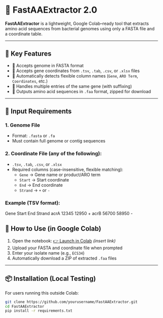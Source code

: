 # 🧬 FastAAExtractor 2.0

**FastAAExtractor** is a lightweight, Google Colab–ready tool that extracts amino acid sequences from bacterial genomes using only a FASTA file and a coordinate table.

---

## 🧪 Key Features

- 🧬 Accepts genome in FASTA format
- 📄 Accepts gene coordinates from `.tsv`, `.tab`, `.csv`, or `.xlsx` files
- 🧠 Automatically detects flexible column names (`Gene`, `ARO Term`, `Coordinates`, etc.)
- 🔁 Handles multiple entries of the same gene (with suffixing)
- 💾 Outputs amino acid sequences in `.faa` format, zipped for download

---

## 📂 Input Requirements

### 1. Genome File
- Format: `.fasta` or `.fa`
- Must contain full genome or contig sequences

### 2. Coordinate File (any of the following):
- `.tsv`, `.tab`, `.csv`, or `.xlsx`
- Required columns (case-insensitive, flexible matching):
  - `Gene` → Gene name or product/ARO term
  - `Start` → Start coordinate
  - `End` → End coordinate
  - `Strand` → `+` or `-`

### Example (TSV format):

Gene Start End Strand
acrA 12345 12950 +
acrB 56700 58950 -

## 🚀 How to Use (in Google Colab)

1. Open the notebook: [👉 Launch in Colab](#) *(insert link)*
2. Upload your FASTA and coordinate file when prompted
3. Enter your isolate name (e.g., `ECS34`)
4. Automatically download a ZIP of extracted `.faa` files

---

## 📦 Installation (Local Testing)

For users running this outside Colab:

```bash
git clone https://github.com/yourusername/FastAAExtractor.git
cd FastAAExtractor
pip install -r requirements.txt
